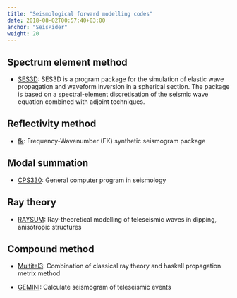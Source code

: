 ```yaml
---
title: "Seismological forward modelling codes"
date: 2018-08-02T00:57:40+03:00
anchor: "SeisPider"
weight: 20
---
```


## Spectrum element method

- [SES3D](http://www.cos.ethz.ch//software/production/ses3d.html): SES3D is a program package for the simulation of elastic wave propagation and waveform inversion in a spherical section. The package is based on a spectral-element discretisation of the seismic wave equation combined with adjoint techniques.


## Reflectivity method

- [fk](http://www.eas.slu.edu/People/LZhu/home.html): Frequency-Wavenumber (FK) synthetic seismogram package

## Modal summation

- [CPS330](http://www.eas.slu.edu/eqc/eqc_cps/TUTORIAL/SLAT2D/index.html): General computer program in seismology

## Ray theory

- [RAYSUM](https://home.cc.umanitoba.ca/~frederik/Software/): Ray-theoretical modelling of teleseismic waves in dipping, anisotropic structures

## Compound method

- [Multitel3](https://academic.oup.com/gji/article/211/2/936/4064367): Combination of classical ray theory and haskell propagation metrix method

- [GEMINI](https://www.geophysik.ruhr-uni-bochum.de/trac/gemini): Calculate seismogram of teleseismic events
